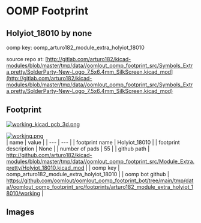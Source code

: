 # OOMP Footprint  
## Holyiot_18010  by none  
  
oomp key: oomp_arturo182_module_extra_holyiot_18010  
  
source repo at: [http://gitlab.com/arturo182/kicad-modules/blob/master/tmp/data//oomlout_oomp_footprint_src/Symbols_Extra.pretty/SolderParty-New-Logo_7.5x6.4mm_SilkScreen.kicad_mod](http://gitlab.com/arturo182/kicad-modules/blob/master/tmp/data//oomlout_oomp_footprint_src/Symbols_Extra.pretty/SolderParty-New-Logo_7.5x6.4mm_SilkScreen.kicad_mod)  
## Footprint  
  
[![working_kicad_pcb_3d.png](working_kicad_pcb_3d_600.png)](working_kicad_pcb_3d.png)  
  
[![working.png](working_600.png)](working.png)  
| name | value | 
| --- | --- | 
| footprint name | Holyiot_18010 | 
| footprint description | None | 
| number of pads | 55 | 
| github path | http://github.com/arturo182/kicad-modules/blob/master/tmp/data//oomlout_oomp_footprint_src/Module_Extra.pretty/Holyiot_18010.kicad_mod | 
| oomp key | oomp_arturo182_module_extra_holyiot_18010 | 
| oomp bot github | https://github.com/oomlout/oomlout_oomp_footprint_bot/tree/main/tmp/data//oomlout_oomp_footprint_src/footprints/arturo182_module_extra_holyiot_18010/working | 
## Images  

